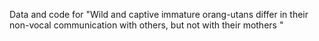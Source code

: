Data and code for "Wild and captive immature orang-utans differ in their non-vocal communication with others, but not with their mothers "

